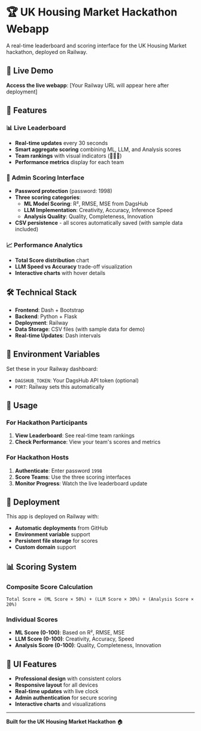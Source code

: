 # 🏆 UK Housing Market Hackathon Webapp

A real-time leaderboard and scoring interface for the UK Housing Market hackathon, deployed on Railway.

## 🚀 Live Demo

**Access the live webapp**: [Your Railway URL will appear here after deployment]

## 🎯 Features

### 📊 Live Leaderboard
- **Real-time updates** every 30 seconds
- **Smart aggregate scoring** combining ML, LLM, and Analysis scores
- **Team rankings** with visual indicators (🥇🥈🥉)
- **Performance metrics** display for each team

### 🔐 Admin Scoring Interface
- **Password protection** (password: 1998)
- **Three scoring categories**:
  - **ML Model Scoring**: R², RMSE, MSE from DagsHub
  - **LLM Implementation**: Creativity, Accuracy, Inference Speed
  - **Analysis Quality**: Quality, Completeness, Innovation
- **CSV persistence** - all scores automatically saved (with sample data included)

### 📈 Performance Analytics
- **Total Score distribution** chart
- **LLM Speed vs Accuracy** trade-off visualization
- **Interactive charts** with hover details

## 🛠️ Technical Stack

- **Frontend**: Dash + Bootstrap
- **Backend**: Python + Flask
- **Deployment**: Railway
- **Data Storage**: CSV files (with sample data for demo)
- **Real-time Updates**: Dash intervals

## 🔧 Environment Variables

Set these in your Railway dashboard:

- `DAGSHUB_TOKEN`: Your DagsHub API token (optional)
- `PORT`: Railway sets this automatically

## 📱 Usage

### For Hackathon Participants
1. **View Leaderboard**: See real-time team rankings
2. **Check Performance**: View your team's scores and metrics

### For Hackathon Hosts
1. **Authenticate**: Enter password `1998`
2. **Score Teams**: Use the three scoring interfaces
3. **Monitor Progress**: Watch the live leaderboard update

## 🚀 Deployment

This app is deployed on Railway with:
- **Automatic deployments** from GitHub
- **Environment variable** support
- **Persistent file storage** for scores
- **Custom domain** support

## 📊 Scoring System

### Composite Score Calculation
```
Total Score = (ML Score × 50%) + (LLM Score × 30%) + (Analysis Score × 20%)
```

### Individual Scores
- **ML Score (0-100)**: Based on R², RMSE, MSE
- **LLM Score (0-100)**: Creativity, Accuracy, Speed
- **Analysis Score (0-100)**: Quality, Completeness, Innovation

## 🎨 UI Features

- **Professional design** with consistent colors
- **Responsive layout** for all devices
- **Real-time updates** with live clock
- **Admin authentication** for secure scoring
- **Interactive charts** and visualizations

---

**Built for the UK Housing Market Hackathon** 🏠
